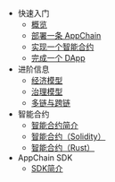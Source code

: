 - 快速入门
    - [概览](zh-CN/quick-start/intro.md)
    - [部署一条 AppChain](zh-CN/quick-start/deploy-appchain.md)
    - [实现一个智能合约](zh-CN/quick-start/deploy-smart-contract.md)
    - [完成一个 DApp](zh-CN/quick-start/build-dapp.md)
- 进阶信息
    - [经济模型](zh-CN/miscellaneous/economic-model.md)
    - [治理模型](zh-CN/miscellaneous/governance-model.md)
    - [多链与跨链](zh-CN/miscellaneous/cross-chain.md)
- 智能合约
    - [智能合约简介](zh-CN/smart-contract/intro.md)
    - [智能合约（Solidity）](zh-CN/smart-contract/solidity.md)
    - [智能合约（Rust）](zh-CN/smart-contract/rust.md)
- AppChain SDK
    - [SDK简介](zh-CN/sdk/intro.md)